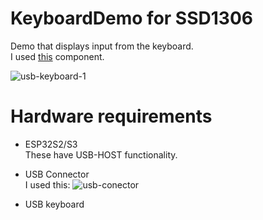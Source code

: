 # KeyboardDemo for SSD1306
Demo that displays input from the keyboard.   
I used [this](https://components.espressif.com/components/espressif/usb_host_hid/) component.   

![usb-keyboard-1](https://github.com/user-attachments/assets/92ecc30b-6ed1-47ce-9eb4-a06596c06ce7)

# Hardware requirements

- ESP32S2/S3   
 These have USB-HOST functionality.

- USB Connector   
 I used this:
 ![usb-conector](https://github.com/user-attachments/assets/a8fb5313-54f6-422a-98de-5f4aff8c94b7)

- USB keyboard   



